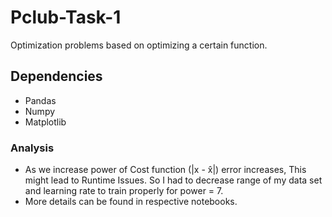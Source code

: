 # Pclub-Task-1
Optimization problems based on optimizing a certain function.
## Dependencies
* Pandas
* Numpy
* Matplotlib
### Analysis
* As we increase power of Cost function (|x - x̂|) error increases, This might lead to Runtime Issues. So I had to decrease range of my data set and learning rate to train properly for power = 7.
* More details can be found in respective notebooks.
